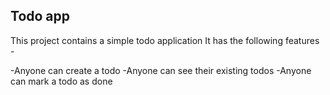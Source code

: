 ## Todo app

This project contains a simple todo application
It has the following features -

-Anyone can create a todo 
-Anyone can see their existing todos
-Anyone can mark a todo as done